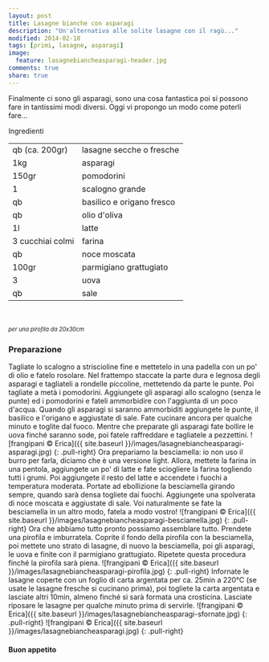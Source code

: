```yaml
---
layout: post
title: Lasagne bianche con asparagi
description: "Un'alternativa alle solite lasagne con il ragù..."
modified: 2014-02-18
tags: [primi, lasagne, asparagi]
image:
  feature: lasagnebiancheasparagi-header.jpg
comments: true
share: true
---
```


Finalmente ci sono gli asparagi, sono una cosa fantastica poi si possono fare in tantissimi modi diversi. Oggi vi propongo un modo come poterli fare...

<div class="ingredients">
  <div class="ingredients-title">Ingredienti</div>
  <table>
    <tbody>
      <tr>
        <td>qb (ca. 200gr)</td>
        <td>lasagne secche o fresche</td>
      </tr>
      <tr>
        <td>1kg</td>
        <td>asparagi</td>
      </tr>
      <tr>
        <td>150gr</td>
        <td>pomodorini</td>
      </tr>
      <tr>
        <td>1</td>
        <td>scalogno grande</td>
      </tr>
      <tr>
        <td>qb</td>
        <td>basilico e origano fresco</td>
      </tr>
      <tr>
        <td>qb</td>
        <td>olio d'oliva</td>
      </tr>
      <tr>
        <td>1l</td>
        <td>latte</td>
      </tr>
      <tr>
        <td>3 cucchiai colmi</td>
        <td>farina</td>
      </tr>
      <tr>
        <td>qb</td>
        <td>noce moscata</td>
      </tr>
      <tr>
        <td>100gr</td>
        <td>parmigiano grattugiato</td>
      </tr>
      <tr>
        <td>3</td>
        <td>uova</td>
      </tr>
      <tr>
        <td>qb</td>
        <td>sale</td>
      </tr>
    </tbody>
  </table>
  <br></br>
  <i class="pull-right" style="font-size: 80%;">per una pirofila da 20x30cm</i>
</div>


<h3>
  <font color="grey">
    <i class="icon-cogs"></i>
  </font> Preparazione
</h3>

Tagliate lo scalogno a striscioline fine e mettetelo in una padella con un po' di olio e fatelo rosolare. Nel frattempo staccate la parte dura e legnosa degli asparagi e tagliateli a rondelle piccoline, mettetendo da parte le punte. Poi tagliate a metà i pomodorini. Aggiungete gli asparagi allo scalogno (senza le punte) ed i pomodorini e fateli ammorbidire con l'aggiunta di un poco d'acqua. Quando gli asparagi si saranno ammorbiditi aggiungete le punte, il basilico e l'origano e aggiustate di sale. Fate cucinare ancora per qualche minuto e toglite dal fuoco. Mentre che preparate gli asparagi fate bollire le uova finché saranno sode, poi fatele raffreddare e tagliatele a pezzettini.
![frangipani © Erica]({{ site.baseurl }}/images/lasagnebiancheasparagi-asparagi.jpg)
{: .pull-right}
Ora prepariamo la besciamella: io non uso il burro per farla, diciamo che è una versione light. Allora, mettete la farina in una pentola, aggiungete un po' di latte e fate sciogliere la farina togliendo tutti i grumi. Poi aggiungete il resto del latte e accendete i fuochi a temperatura moderata. Portate ad ebollizione la besciamella girando sempre, quando sarà densa togliete dai fuochi. Aggiungete una spolverata di noce moscata e aggiustate di sale. Voi naturalmente se fate la besciamella in un altro modo, fatela a modo vostro!
![frangipani © Erica]({{ site.baseurl }}/images/lasagnebiancheasparagi-besciamella.jpg)
{: .pull-right}
Ora che abbiamo tutto pronto possiamo assemblare tutto. Prendete una pirofila e imburratela. Coprite il fondo della pirofila con la besciamella, poi mettete uno strato di lasagne, di nuovo la besciamella, poi gli asparagi, le uova e finite con il parmigiano grattugiato. Ripetete questa procedura finché la pirofila sarà piena.
![frangipani © Erica]({{ site.baseurl }}/images/lasagnebiancheasparagi-pirofila.jpg)
{: .pull-right}
Infornate le lasagne coperte con un foglio di carta argentata per ca. 25min a 220°C (se usate le lasagne fresche si cucinano prima), poi togliete la carta argentata e lasciate altri 10min, almeno finché si sarà formata una crosticina. Lasciate riposare le lasagne per qualche minuto prima di servirle.
![frangipani © Erica]({{ site.baseurl }}/images/lasagnebiancheasparagi-sfornate.jpg)
{: .pull-right}
![frangipani © Erica]({{ site.baseurl }}/images/lasagnebiancheasparagi.jpg)
{: .pull-right}

<h4>Buon appetito
  <font color="red">
    <i class="icon-smile"></i>
  </font>
</h4>
